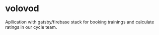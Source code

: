 # volovod
Apllication with gatsby/firebase stack for booking trainings and calculate ratings in our cycle team.
